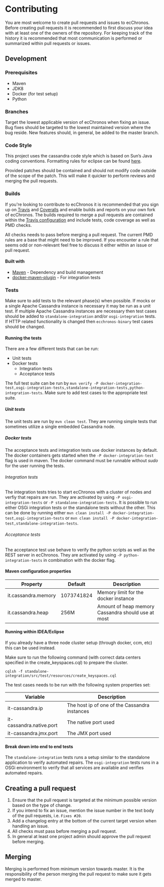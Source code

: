 # Contributing

You are most welcome to create pull requests and issues to ecChronos.
Before creating pull requests it is recommended to first discuss your idea with at least one of the owners of the repository.
For keeping track of the history it is recommended that most communication is performed or summarized within pull requests or issues.

## Development

### Prerequisites

* Maven
* JDK8
* Docker (for test setup)
* Python

### Branches

Target the lowest applicable version of ecChronos when fixing an issue.
Bug fixes should be targeted to the lowest maintained version where the bug reside.
New features should, in general, be added to the master branch.

### Code Style

This project uses the cassandra code style which is based on Sun’s Java coding conventions.
Formatting rules for eclipse can be found [here](code_style.xml).

Provided patches should be contained and should not modify code outside of the scope of the patch.
This will make it quicker to perform reviews and merging the pull requests.

### Builds

If you're looking to contribute to ecChronos it is recommended that you sign up on [Travis](https://travis-ci.org/) and [Coveralls](https://coveralls.io/) and enable builds and reports on your own fork of ecChronos.
The builds required to merge a pull requests are contained within the [Travis configuration](.travis.yml) and include tests, code coverage as well as PMD checks.

All checks needs to pass before merging a pull request.
The current PMD rules are a base that might need to be improved.
If you encounter a rule that seems odd or non-relevant feel free to discuss it either within an issue or pull request.

#### Built with

* [Maven](https://maven.apache.org) - Dependency and build management
* [docker-maven-plugin](https://github.com/fabric8io/docker-maven-plugin) - For integration tests

### Tests

Make sure to add tests to the relevant phase(s) when possible.
If mocks or a single Apache Cassandra instance is necessary it may be run as a unit test.
If multiple Apache Cassandra instances are necessary then test cases should be added to `standalone-integration` and/or `osgi-integration` tests.
If HTTP related functionality is changed then `ecchronos-binary` test cases should be changed.

#### Running the tests

There are a few different tests that can be run:

* Unit tests
* Docker tests
  * Integration tests
  * Acceptance tests

The full test suite can be run by `mvn verify -P docker-integration-test,osgi-integration-tests,standalone-integration-tests,python-integration-tests`.
Make sure to add test cases to the appropriate test suite.

##### Unit tests

The unit tests are run by `mvn clean test`.
They are running simple tests that sometimes utilize a single embedded Cassandra node.

##### Docker tests

The acceptance tests and integration tests use docker instances by default.
The docker containers gets started when the `-P docker-integration-test` flag is used in maven.
The docker command must be runnable without *sudo* for the user running the tests.

###### Integration tests

The integration tests tries to start ecChronos with a cluster of nodes and verfiy that repairs are run.
They are activated by using `-P osgi-integration-tests` or `-P standalone-integration-tests`.
It is possible to run either OSGi integration tests or the standalone tests without the other.
This can be done by running either `mvn clean install -P docker-integration-test,osgi-integration-tests` or `mvn clean install -P docker-integration-test,standalone-integration-tests`.

###### Acceptance tests

The acceptance test use behave to verify the python scripts as well as the REST server in ecChronos.
They are activated by using `-P python-integration-tests` in combination with the docker flag.

#### Maven configuration properties

| Property                   | Default    | Description                                              |
|----------------------------|------------|----------------------------------------------------------|
| it.cassandra.memory        | 1073741824 | Memory limit for the docker instance                     |
| it.cassandra.heap          | 256M       | Amount of heap memory Cassandra should use at most       |

#### Running within IDEA/Eclipse

If you already have a three node cluster setup (through docker, ccm, etc) this can be used instead.

Make sure to run the following command (with correct data centers specified in the create_keyspaces.cql) to prepare the cluster.
```
cqlsh -f standalone-integration/src/test/resources/create_keyspaces.cql
```

The test cases needs to be run with the following system properties set:

| Variable                 |  Description                                  |
|--------------------------|-----------------------------------------------|
| it-cassandra.ip          | The host ip of one of the Cassandra instances |
| it-cassandra.native.port | The native port used                          |
| it-cassandra.jmx.port    | The JMX port used                             |

#### Break down into end to end tests

The `standalone-integration` tests runs a setup similar to the standalone application to verify automated repairs.
The `osgi-integration` tests runs in a OSGi environment to verify that all services are available and verifies automated repairs.

## Creating a pull request

1. Ensure that the pull request is targeted at the minimum possible version based on the type of change.
2. If you intend to fix an issue, mention the issue number in the text body of the pull requests, i.e. `Fixes #20`.
3. Add a changelog entry at the bottom of the current target version when handling an issue.
4. All checks must pass before merging a pull request.
5. In general at least one project admin should approve the pull request before merging.

## Merging

Merging is performed from minimum version towards master.
It is the responsibility of the person merging the pull request to make sure it gets merged to master.
